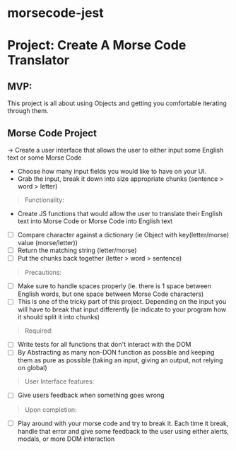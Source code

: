 # morsecode-jest
# Project: Create A Morse Code Translator

## MVP:

This project is all about using Objects and getting you comfortable iterating through them.

## Morse Code Project
-> Create a user interface that allows the user to either input some English text or some Morse Code

- Choose how many input fields you would like to have on your UI.
- Grab the input, break it down into size appropriate chunks (sentence > word > letter)

> Functionality: 
- Create JS functions that would allow the user to translate their English text into Morse Code or Morse Code into English text
- [ ] Compare character against a dictionary (ie Object with key(letter/morse) value (morse/letter))
- [ ] Return the matching string (letter/morse)
- [ ] Put the chunks back together (letter > word > sentence)

> Precautions:
- [ ] Make sure to handle spaces properly (ie. there is 1 space between English words, but one space between Morse Code characters)
- [ ] This is one of the tricky part of this project. Depending on the input you will have to break that input differently (ie indicate to your program how it should split it into chunks)

> Required:
- [ ] Write tests for all functions that don't interact with the DOM
- [ ] By Abstracting as many non-DON function as possible and keeping them as pure as possible (taking an input, giving an output, not relying on global)

> User Interface features:
- [ ] Give users feedback when something goes wrong

> Upon completion:
- [ ] Play around with your morse code and try to break it. Each time it break, handle that error and give some feedback to the user using either alerts, modals, or more DOM interaction
